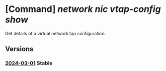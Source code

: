 # [Command] _network nic vtap-config show_

Get details of a virtual network tap configuration.

## Versions

### [2024-03-01](/Resources/mgmt-plane/L3N1YnNjcmlwdGlvbnMve30vcmVzb3VyY2Vncm91cHMve30vcHJvdmlkZXJzL21pY3Jvc29mdC5uZXR3b3JrL25ldHdvcmtpbnRlcmZhY2VzL3t9L3RhcGNvbmZpZ3VyYXRpb25zL3t9/2024-03-01.xml) **Stable**

<!-- mgmt-plane /subscriptions/{}/resourcegroups/{}/providers/microsoft.network/networkinterfaces/{}/tapconfigurations/{} 2024-03-01 -->
